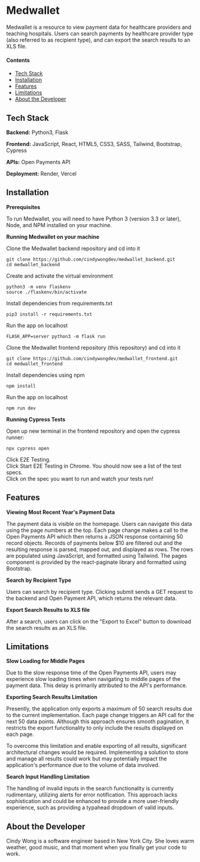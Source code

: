 # Medwallet

Medwallet is a resource to view payment data for healthcare providers and teaching hospitals. Users can search payments by healthcare provider type (also referred to as recipient type), and can export the search results to an XLS file.

<!-- The data is updated once the newest year's datastore is released by the Open Payments API. -->

#### Contents

- [Tech Stack](#tech-stack)
- [Installation](#installation)
- [Features](#features)
- [Limitations](#limitations)
- [About the Developer](#about-the-developer)

## Tech Stack

**Backend:** Python3, Flask

**Frontend:** JavaScript, React, HTML5, CSS3, SASS, Tailwind, Bootstrap, Cypress

**APIs:** Open Payments API

**Deployment:** Render, Vercel
<!-- ok idt i can deploy on just render bc user needs to be able to download and run on their own local machine as well and make edits too-->

## Installation

**Prerequisites**

To run Medwallet, you will need to have Python 3 (version 3.3 or later), Node, and NPM installed on your machine.

**Running Medwallet on your machine**

Clone the Medwallet backend repository and cd into it
```shell
git clone https://github.com/cindywongdev/medwallet_backend.git
cd medwallet_backend
```
Create and activate the virtual environment
```shell
python3 -m venv flaskenv
source ./flaskenv/bin/activate
```
Install dependencies from requirements.txt
```shell
pip3 install -r requirements.txt
```
Run the app on localhost
```shell
FLASK_APP=server python3 -m flask run
```
Clone the Medwallet frontend repository (this repository) and cd into it
```shell
git clone https://github.com/cindywongdev/medwallet_frontend.git
cd medwallet_frontend
```
Install dependencies using npm
```shell
npm install
```
Run the app on localhost
```shell
npm run dev
```

**Running Cypress Tests**

Open up new terminal in the frontend repository and open the cypress runner:
```shell
npx cypress open
```
Click E2E Testing.\
Click Start E2E Testing in Chrome. You should now see a list of the test specs.\
Click on the spec you want to run and watch your tests run!

## Features

**Viewing Most Recent Year's Payment Data**

The payment data is visible on the homepage. Users can navigate this data using the page numbers at the top. Each page change makes a call to the Open Payments API which then returns a JSON response containing 50 record objects. Records of payments below $10 are filtered out and the resulting response is parsed, mapped out, and displayed as rows. The rows are populated using JavaScript, and formatted using Tailwind. The pages component is provided by the react-paginate library and formatted using Bootstrap.

<!-- ![View & Navigate Payment Data](https://user-images.githubusercontent.com/58803587/76893349-70a53d00-6849-11ea-9c20-3c328d695a2a.gif "View & Navigate Payment Data") -->

**Search by Recipient Type**

Users can search by recipient type. Clicking submit sends a GET request to the backend and Open Payment API, which returns the relevant data.

<!-- ![Save Trails](https://user-images.githubusercontent.com/58803587/76901133-e1535600-6857-11ea-921a-90676eec85f3.gif "Mark trails saved or completed") -->

**Export Search Results to XLS file**

After a search, users can click on the "Export to Excel" button to download the search results as an XLS file.

<!-- ![Trips](https://user-images.githubusercontent.com/58803587/76902715-d4cffd00-6859-11ea-88f5-0125ed62e983.gif "Plan hiking trips") -->

## Limitations

**Slow Loading for Middle Pages**

Due to the slow response time of the Open Payments API, users may experience slow loading times when navigating to middle pages of the payment data. This delay is primarily attributed to the API's performance.

**Exporting Search Results Limitation**

Presently, the application only exports a maximum of 50 search results due to the current implementation. Each page change triggers an API call for the next 50 data points. Although this approach ensures smooth pagination, it restricts the export functionality to only include the results displayed on each page. 

To overcome this limitation and enable exporting of all results, significant architectural changes would be required. Implementing a solution to store and manage all results could work but may potentially impact the application's performance due to the volume of data involved.

**Search Input Handling Limitation**

The handling of invalid inputs in the search functionality is currently rudimentary, utilizing alerts for error notification. This approach lacks sophistication and could be enhanced to provide a more user-friendly experience, such as providing a typahead dropdown of valid inputs.


## About the Developer

Cindy Wong is a software engineer based in New York City. She loves warm weather, good music, and that moment when you finally get your code to work.